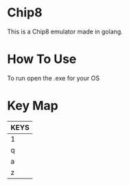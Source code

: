 # Chip8
This is a Chip8 emulator made in golang.

# How To Use

To run open the .exe for your OS

# Key Map

| KEYS |
| ---- |
| 1 | 2 | 3 | 4 |
| q | w | e | r |
| a | s | d | f |
| z | x | c | v |
